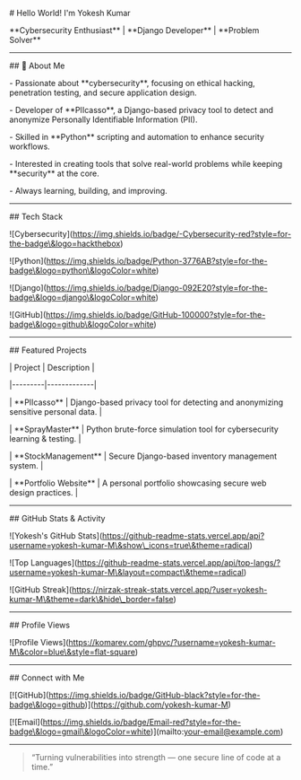 \# Hello World! I'm Yokesh Kumar



\*\*Cybersecurity Enthusiast\*\* | \*\*Django Developer\*\* | \*\*Problem Solver\*\*  



---



\## 🧠 About Me

\- Passionate about \*\*cybersecurity\*\*, focusing on ethical hacking, penetration testing, and secure application design.  

\- Developer of \*\*PIIcasso\*\*, a Django-based privacy tool to detect and anonymize Personally Identifiable Information (PII).  

\- Skilled in \*\*Python\*\* scripting and automation to enhance security workflows.  

\- Interested in creating tools that solve real-world problems while keeping \*\*security\*\* at the core.  

\- Always learning, building, and improving.  



---



\## Tech Stack



!\[Cybersecurity](https://img.shields.io/badge/-Cybersecurity-red?style=for-the-badge\&logo=hackthebox)

!\[Python](https://img.shields.io/badge/Python-3776AB?style=for-the-badge\&logo=python\&logoColor=white)

!\[Django](https://img.shields.io/badge/Django-092E20?style=for-the-badge\&logo=django\&logoColor=white)

!\[GitHub](https://img.shields.io/badge/GitHub-100000?style=for-the-badge\&logo=github\&logoColor=white)



---



\## Featured Projects



| Project | Description |

|---------|-------------|

| \*\*PIIcasso\*\* | Django-based privacy tool for detecting and anonymizing sensitive personal data. |

| \*\*SprayMaster\*\* | Python brute-force simulation tool for cybersecurity learning \& testing. |

| \*\*StockManagement\*\* | Secure Django-based inventory management system. |

| \*\*Portfolio Website\*\* | A personal portfolio showcasing secure web design practices. |



---



\## GitHub Stats \& Activity



!\[Yokesh's GitHub Stats](https://github-readme-stats.vercel.app/api?username=yokesh-kumar-M\&show\_icons=true\&theme=radical)  

!\[Top Languages](https://github-readme-stats.vercel.app/api/top-langs/?username=yokesh-kumar-M\&layout=compact\&theme=radical)  

!\[GitHub Streak](https://nirzak-streak-stats.vercel.app/?user=yokesh-kumar-M\&theme=dark\&hide\_border=false)  



---



\## Profile Views



!\[Profile Views](https://komarev.com/ghpvc/?username=yokesh-kumar-M\&color=blue\&style=flat-square)



---



\## Connect with Me



\[!\[GitHub](https://img.shields.io/badge/GitHub-black?style=for-the-badge\&logo=github)](https://github.com/yokesh-kumar-M)  

\[!\[Email](https://img.shields.io/badge/Email-red?style=for-the-badge\&logo=gmail\&logoColor=white)](mailto:your-email@example.com)  



---



> “Turning vulnerabilities into strength — one secure line of code at a time.”



